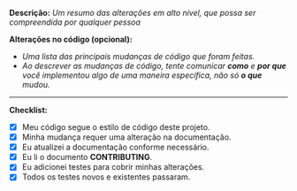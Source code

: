 **Descrição:**
_Um resumo das alterações em alto nível, que possa ser compreendida por qualquer pessoa_

**Alterações no código (opcional):**

- _Uma lista das principais mudanças de código que foram feitas._
- _Ao descrever as mudanças de código, tente comunicar **como** e **por que** você implementou algo de uma maneira específica, não só **o que** mudou._

---

**Checklist:**

- [x] Meu código segue o estilo de código deste projeto.
- [x] Minha mudança requer uma alteração na documentação.
- [x] Eu atualizei a documentação conforme necessário.
- [x] Eu li o documento **CONTRIBUTING**.
- [x] Eu adicionei testes para cobrir minhas alterações.
- [x] Todos os testes novos e existentes passaram.